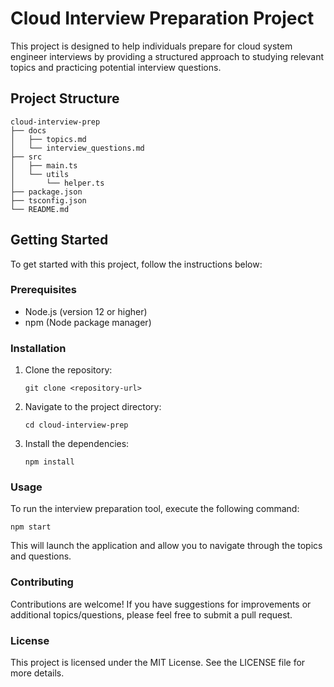 # Cloud Interview Preparation Project

This project is designed to help individuals prepare for cloud system engineer interviews by providing a structured approach to studying relevant topics and practicing potential interview questions.

## Project Structure

```
cloud-interview-prep
├── docs
│   ├── topics.md
│   └── interview_questions.md
├── src
│   ├── main.ts
│   └── utils
│       └── helper.ts
├── package.json
├── tsconfig.json
└── README.md
```

## Getting Started

To get started with this project, follow the instructions below:

### Prerequisites

- Node.js (version 12 or higher)
- npm (Node package manager)

### Installation

1. Clone the repository:
   ```
   git clone <repository-url>
   ```
2. Navigate to the project directory:
   ```
   cd cloud-interview-prep
   ```
3. Install the dependencies:
   ```
   npm install
   ```

### Usage

To run the interview preparation tool, execute the following command:
```
npm start
```

This will launch the application and allow you to navigate through the topics and questions.

### Contributing

Contributions are welcome! If you have suggestions for improvements or additional topics/questions, please feel free to submit a pull request.

### License

This project is licensed under the MIT License. See the LICENSE file for more details.
